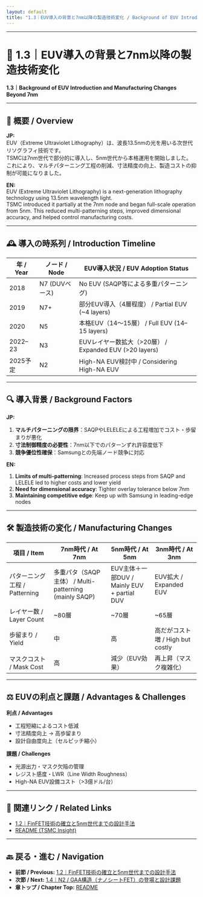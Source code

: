 ```yaml
---
layout: default
title: "1.3｜EUV導入の背景と7nm以降の製造技術変化 / Background of EUV Introduction and Manufacturing Changes Beyond 7nm"
---
```


---

# 🌌 1.3｜EUV導入の背景と7nm以降の製造技術変化  
**1.3｜Background of EUV Introduction and Manufacturing Changes Beyond 7nm**

---

## 📌 概要 / Overview

**JP:**  
EUV（Extreme Ultraviolet Lithography）は、波長13.5nmの光を用いる次世代リソグラフィ技術です。  
TSMCは7nm世代で部分的に導入し、5nm世代から本格運用を開始しました。これにより、マルチパターニング工程の削減、寸法精度の向上、製造コストの抑制が可能になりました。  

**EN:**  
EUV (Extreme Ultraviolet Lithography) is a next-generation lithography technology using 13.5nm wavelength light.  
TSMC introduced it partially at the 7nm node and began full-scale operation from 5nm. This reduced multi-patterning steps, improved dimensional accuracy, and helped control manufacturing costs.

---

## 🕰️ 導入の時系列 / Introduction Timeline

| 年 / Year | ノード / Node | EUV導入状況 / EUV Adoption Status |
|-----------|---------------|-----------------------------------|
| 2018 | N7 (DUVベース) | No EUV (SAQP等による多重パターニング) |
| 2019 | N7+ | 部分EUV導入（4層程度） / Partial EUV (~4 layers) |
| 2020 | N5 | 本格EUV（14〜15層） / Full EUV (14–15 layers) |
| 2022–23 | N3 | EUVレイヤー数拡大（>20層） / Expanded EUV (>20 layers) |
| 2025予定 | N2 | High-NA EUV検討中 / Considering High-NA EUV |

---

## 🔍 導入背景 / Background Factors

**JP:**
1. **マルチパターニングの限界**：SAQPやLELELEによる工程増加でコスト・歩留まりが悪化  
2. **寸法制御精度の必要性**：7nm以下でのパターンずれ許容度低下  
3. **競争優位性確保**：Samsungとの先端ノード競争に対応  

**EN:**
1. **Limits of multi-patterning**: Increased process steps from SAQP and LELELE led to higher costs and lower yield  
2. **Need for dimensional accuracy**: Tighter overlay tolerance below 7nm  
3. **Maintaining competitive edge**: Keep up with Samsung in leading-edge nodes

---

## 🛠️ 製造技術の変化 / Manufacturing Changes

| 項目 / Item | 7nm時代 / At 7nm | 5nm時代 / At 5nm | 3nm時代 / At 3nm |
|-------------|------------------|------------------|------------------|
| パターニング工程 / Patterning | 多重パタ（SAQP主体） / Multi-patterning (mainly SAQP) | EUV主体＋一部DUV / Mainly EUV + partial DUV | EUV拡大 / Expanded EUV |
| レイヤー数 / Layer Count | ~80層 | ~70層 | ~65層 |
| 歩留まり / Yield | 中 | 高 | 高だがコスト増 / High but costly |
| マスクコスト / Mask Cost | 高 | 減少（EUV効果） | 再上昇（マスク複雑化） |

---

## ⚖️ EUVの利点と課題 / Advantages & Challenges

**利点 / Advantages**
- 工程短縮によるコスト低減
- 寸法精度向上 → 高歩留まり
- 設計自由度向上（セルピッチ縮小）

**課題 / Challenges**
- 光源出力・マスク欠陥の管理
- レジスト感度・LWR（Line Width Roughness）
- High-NA EUV設備コスト（>3億ドル/台）

---

## 📎 関連リンク / Related Links

- [1.2｜FinFET技術の確立と5nm世代までの設計手法](1_2_finfet_to_5nm.md)
- [README (TSMC Insight)](../README.md)

---

## 🔙 戻る・進む / Navigation
- **前節 / Previous:** [1.2｜FinFET技術の確立と5nm世代までの設計手法](1_2_finfet_to_5nm.md)  
- **次節 / Next:** [1.4｜N2 / GAA構造（ナノシートFET）の登場と設計課題](1_4_gaa_intro.md)  
- **章トップ / Chapter Top:** [README](../README.md)
